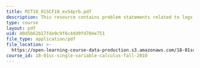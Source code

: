 ```yaml
---
title: MIT18_01SCF10_ex54prb.pdf
description: This resource contains problem statements related to logs and exponents.
type: course
layout: pdf
uid: 80d5b62b17fde9c9f6c4dd9fd704e751
file_type: application/pdf
file_location: >-
  https://open-learning-course-data-production.s3.amazonaws.com/18-01sc-single-variable-calculus-fall-2010/80d5b62b17fde9c9f6c4dd9fd704e751_MIT18_01SCF10_ex54prb.pdf
course_id: 18-01sc-single-variable-calculus-fall-2010
---
```

